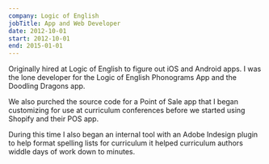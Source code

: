 ```yaml
---
company: Logic of English
jobTitle: App and Web Developer
date: 2012-10-01
start: 2012-10-01
end: 2015-01-01
---
```


Originally hired at Logic of English to figure out iOS and Android apps.
I was the lone developer for the Logic of English Phonograms App and the Doodling Dragons app.

We also purched the source code for a Point of Sale app that I began customizing for use at curriculum conferences before we started using Shopify and their POS app.

During this time I also began an internal tool with an Adobe Indesign plugin to help format spelling lists for curriculum it helped curriculum authors widdle days of work down to minutes.
